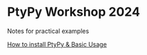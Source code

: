 # PtyPy Workshop 2024

Notes for practical examples

[How to install PtyPy & Basic Usage](day1_install_and_basics.md)